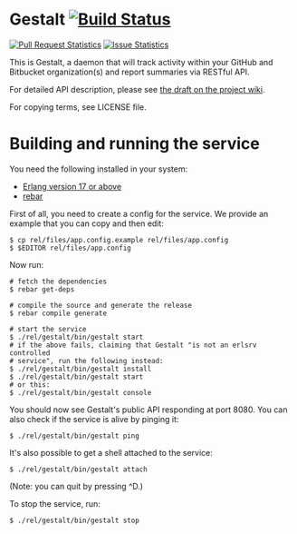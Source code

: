 Gestalt  [![Build Status](https://travis-ci.org/codingteam/Gestalt.png?branch=develop)](https://travis-ci.org/codingteam/Gestalt)
=======
[![Pull Request Statistics](http://issuestats.com/github/codingteam/Gestalt/badge/pr?style=flat-square)](http://www.issuestats.com/github/codingteam/Gestalt
) [![Issue Statistics](http://issuestats.com/github/codingteam/Gestalt/badge/issue?style=flat-square)](http://www.issuestats.com/github/codingteam/Gestalt)

This is Gestalt, a daemon that will track activity within your GitHub and
Bitbucket organization(s) and report summaries via RESTful API.

For detailed API description, please see [the draft on the project
wiki](https://github.com/codingteam/Gestalt/wiki/Public-API).

For copying terms, see LICENSE file.

# Building and running the service

You need the following installed in your system:

* [Erlang version 17 or above](erlang.org)
* [rebar](https://github.com/rebar/rebar/wiki/Getting-started#first-steps)

First of all, you need to create a config for the service. We provide an example
that you can copy and then edit:

    $ cp rel/files/app.config.example rel/files/app.config
    $ $EDITOR rel/files/app.config

Now run:

    # fetch the dependencies
    $ rebar get-deps

    # compile the source and generate the release
    $ rebar compile generate

    # start the service
    $ ./rel/gestalt/bin/gestalt start
    # if the above fails, claiming that Gestalt "is not an erlsrv controlled
    # service", run the following instead:
    $ ./rel/gestalt/bin/gestalt install
    $ ./rel/gestalt/bin/gestalt start
    # or this:
    $ ./rel/gestalt/bin/gestalt console

You should now see Gestalt's public API responding at port 8080. You can also
check if the service is alive by pinging it:

    $ ./rel/gestalt/bin/gestalt ping

It's also possible to get a shell attached to the service:

    $ ./rel/gestalt/bin/gestalt attach

(Note: you can quit by pressing ^D.)

To stop the service, run:

    $ ./rel/gestalt/bin/gestalt stop
